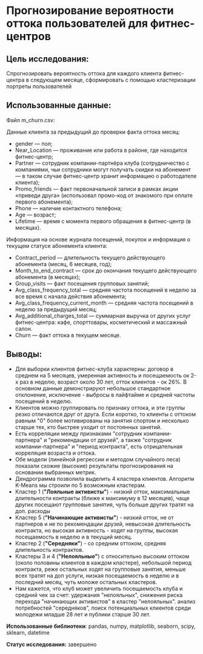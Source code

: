 # Прогнозирование вероятности оттока пользователей для фитнес-центров

## Цель исследования:

Спрогнозировать вероятность оттока для каждого клиента фитнес-центра в следующем месяце, сформировать с помощью кластеризации портреты пользователей

## Использованные данные:

Файл m_churn.csv:

Данные клиента за предыдущий до проверки факта оттока месяц:

- gender — пол;
- Near_Location — проживание или работа в районе, где находится фитнес-центр;
- Partner — сотрудник компании-партнёра клуба (сотрудничество с компаниями, чьи сотрудники могут получать скидки на абонемент — в таком случае фитнес-центр хранит информацию о работодателе клиента);
- Promo_friends — факт первоначальной записи в рамках акции «приведи друга» (использовал промо-код от знакомого при оплате первого абонемента);
- Phone — наличие контактного телефона;
- Age — возраст;
- Lifetime — время с момента первого обращения в фитнес-центр (в месяцах).

Информация на основе журнала посещений, покупок и информация о текущем статусе абонемента клиента:

- Contract_period — длительность текущего действующего абонемента (месяц, 6 месяцев, год);
- Month_to_end_contract — срок до окончания текущего действующего абонемента (в месяцах);
- Group_visits — факт посещения групповых занятий;
- Avg_class_frequency_total — средняя частота посещений в неделю за все время с начала действия абонемента;
- Avg_class_frequency_current_month — средняя частота посещений в неделю за предыдущий месяц;
- Avg_additional_charges_total — суммарная выручка от других услуг фитнес-центра: кафе, спорттовары, косметический и массажный салон.
- Churn — факт оттока в текущем месяце.

## Выводы:

- Для выборки клиентов фитнес-клуба характерны: договор в среднем на 5 месяцев, умеренная активность и посещаемость ок 2-х раз в неделю, возраст около 30 лет, отток клиентов - ок 26%. В основном данные демонстрируют небольшое стандартное отклонение, исключение - выбросы в лайфтайме и средней частоты посещений в неделю.
- Клиентов можно группировать по признаку оттока, и эти группы резко отличаются друг от друга. Если коротко, то клиенты с оттоком равным "0" более мотивированы на занятия спортом и несколько старше тех, кто быстрее уходит от постоянных занятий.
- Есть корреляции между признаками "сотрудник компании-партнера" и "рекомендации от друзей", а также "сотрудник компании-партнера" и "период контракта", есть отрицательная корреляция возраста и оттока.
- Обе модели (линейной регрессии и методом случайного леса) показали схожие (высокие) результаты прогнозирования на основании выбранных метрик. 
- Дендрограмма позволила выделить 4 кластера клиентов. Алгоритм K-Means мы строили по 5 возможным кластерам. 
- Кластер 1 (**"Лояльные активисты"**) - низкий отток, максимальные длительности контракты (ближе к максимуму в 12 месяцев), чаще других посещают групповые занятия, чуть больше других тратят на доп. расходы 
- Кластер 5 (**"Начинающие активисты"**) - низкий отток, не от партнеров и не по рекомендации друзей, невысокая длительность контракта, но высокая активность - ходят на группы, высокая посещаемость в неделю и в текущий месяц.
- Кластер 2 (**"Середняки"**) - со средним оттоком, средняя длительность контрактов.
- Кластеры 3 и 4 (**"Нелояльные"**) с относительно высоким оттоком (около половины клиентов в каждом кластере), небольшой период контракта, реже остальных ходят на групповые занятия, меньше всех тратят на доп услуги, низкая посещаемость в неделю и в последний месяц, чуть моложе остальных кластеров.
- Нам кажется, что клуб может увеличить посещаемость клуба и средний чек за счет: удержания "нелояльных", снижения риска перехода "начинающих активистов" в кластер "нелояльных". анализ потребностей "середняков", поиск потенциальных клиентов среди молодежи младше 28 лет и публики старше 30 лет. 

**Использованные библиотеки**: pandas, numpy, matplotlib, seaborn, scipy, sklearn, datetime

**Статус исследования:** завершено
